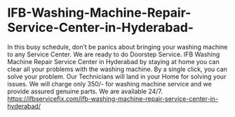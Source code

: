 # IFB-Washing-Machine-Repair-Service-Center-in-Hyderabad-
In this busy schedule, don’t be panics about bringing your washing machine to any Service Center. We are ready to do Doorstep Service. IFB Washing Machine Repair Service Center in Hyderabad by staying at home you can clear all your problems with the washing machine. By a single click, you can solve your problem. Our Technicians will land in your Home for solving your issues. We will charge only 350/- for washing machine service and we provide assured genuine parts. We are available 24/7. https://ifbservicefix.com/ifb-washing-machine-repair-service-center-in-hyderabad/
